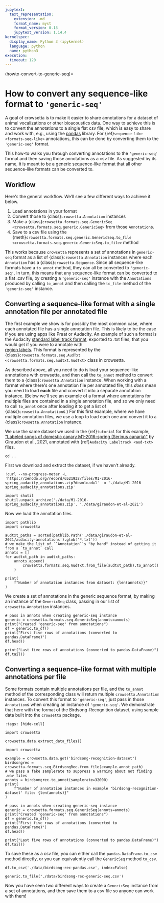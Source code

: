 ```yaml
---
jupytext:
  text_representation:
    extension: .md
    format_name: myst
    format_version: 0.13
    jupytext_version: 1.14.4
kernelspec:
  display_name: Python 3 (ipykernel)
  language: python
  name: python3
execution:
  timeout: 120
---
```


(howto-convert-to-generic-seq)=
# How to convert any sequence-like format to `'generic-seq'`

A goal of crowsetta is to make it easier to share annotations 
for a dataset of animal vocalizations or other bioacoustics data.
One way to achieve this is to 
convert the annotations to a single flat csv file,
which is easy to share and work with, 
e.g., using the [pandas](https://pandas.pydata.org/) library.
For {ref}`sequence-like <formats-seq-like>` annotations, 
this can be done by converting them to the `'generic-seq'` format.

This how-to walks you through converting 
annotations to the `'generic-seq'` format and 
then saving those annotations as a csv file.
As suggested by its name,
it is meant to be a generic sequence-like format
that all other sequence-like formats can be converted to.

## Workflow

Here's the general workflow. We'll see a few different ways to achieve it below.
1. Load annotations in your format
2. Convert those to {class}`crowsetta.Annotation` instances
3. Make a {class}`crowsetta.formats.seq.GenericSeq <crowsetta.formats.seq.generic.GenericSeq>` 
   from those `Annotation`s.
4. Save to a csv file using the 
   {meth}`crowsetta.formats.seq.generic.GenericSeq.to_file  <crowsetta.formats.seq.generic.GenericSeq.to_file>` 
   method

This works because `crowsetta` represents a set of annotations in `generic-seq` format 
as a list of {class}`crowsetta.Annotation` instances 
where each `Annotation` has a {class}`crowsetta.Sequence`.
Since all sequence-like formats have a `to_annot` 
method, they can all be converted to `'generic-seq'`.
In turn, this means that any sequence-like format 
can be converted to a flat .csv file, 
by creating a `'generic-seq'` instance with the 
`Annotations` produced by calling `to_annot` 
and then calling the `to_file` method of 
the `'generic-seq'` instance.

## Converting a sequence-like format with a single annotation file per annotated file

The first example we show is for possibly the most common case, 
where each annotated file has a single annotation file.
This is likely to be the case if you are using apps like Praat or Audacity.
An example of such a format is the Audacity 
[standard label track format](https://manual.audacityteam.org/man/importing_and_exporting_labels.html#Standard_.28default.29_format), 
exported to .txt files, that you would get if you were to annotate with  
[region labels](https://manual.audacityteam.org/man/label_tracks.html#type).
This format is represented by the 
{class}`crowsetta.formats.seq.AudTxt <crowsetta.formats.seq.audtxt.AudTxt>` 
class in crowsetta.

As described above,
all you need to do is load your sequence-like annotations 
with crowsetta, 
and then call the `to_annot` method 
to convert them to a {class}`crowsetta.Annotation` instance.
When working with a format 
where there's one annotation file per annotated file, 
this *does* mean you need to load **each** file 
and convert it into a separate annotation instance.
(Below we'll see an example of a format 
where annotations for multiple files 
are contained in a single annotation file, 
and so we only need to call `to_annot` once 
after loading it to get a list of 
{class}`crowsetta.Annotation`s.)
For this first example, 
where we have multiple annotation files, 
we use a loop to load each one and convert it to a 
{class}`crowsetta.Annotation` instance.
 
We use the same dataset we used in the {ref}`tutorial` for this example, 
["Labeled songs of domestic canary M1-2016-spring (Serinus canaria)"](https://zenodo.org/record/6521932)
by Giraudon et al., 2021, 
annotated with {ref}`Audacity Labeltrack <aud-txt>` files.

```{code-cell} ipython3
cd ..
```

First we download and extract the dataset, if we haven't already.

```{code-cell} ipython3
!curl --no-progress-meter -L 'https://zenodo.org/record/6521932/files/M1-2016-spring_audacity_annotations.zip?download=1' -o './data/M1-2016-spring_audacity_annotations.zip'
```

```{code-cell} ipython3
import shutil
shutil.unpack_archive('./data/M1-2016-spring_audacity_annotations.zip', './data/giraudon-et-al-2021')
```


Now we load the annotation files.

```{code-cell} ipython3
import pathlib
import crowsetta

audtxt_paths = sorted(pathlib.Path('./data/giraudon-et-al-2021/audacity-annotations').glob('*.txt'))
# we make the list of ``Annotation``s "by hand" instead of getting it from a `to_annot` call
annots = []
for audtxt_path in audtxt_paths:
    annots.append(
        crowsetta.formats.seq.AudTxt.from_file(audtxt_path).to_annot()
    )

print(
    f"Number of annotation instances from dataset: {len(annots)}"
) 
```

We create a set of annotations in the generic sequence format, by making an instance of the `GenericSeq` class, passing in our list of `crowsetta.Annotation` instances.

```{code-cell} ipython3
# pass in annots when creating generic-seq instance
generic = crowsetta.formats.seq.GenericSeq(annots=annots)
print("Created 'generic-seq' from annotations")
df = generic.to_df()
print("First five rows of annotations (converted to pandas.DataFrame)")
df.head()
```

```{code-cell} ipython3
print("Last five rows of annotations (converted to pandas.DataFrame)")
df.tail()
```

## Converting a sequence-like format with multiple annotations per file

Some formats contain multiple annotations per file, 
and the `to_annot` method of the corresponding class 
will return multiple `crowsetta.Annotation` instances. 
To convert this format to `'generic-seq'`, 
just pass in those `Annotation`s when 
creating an instance of `'generic-seq'`.
We demonstrate that here with the format of the Birdsong-Recognition dataset, 
using sample data built into the `crowsetta` package.

```{code-cell} ipython3
:tags: [hide-cell]

import crowsetta

crowsetta.data.extract_data_files()
```

```{code-cell} ipython3
import crowsetta

example = crowsetta.data.get('birdsong-recognition-dataset')
birdsongrec = crowsetta.formats.seq.BirdsongRec.from_file(example.annot_path)
# we pass a fake samplerate to suppress a warning about not finding .wav files
annots = birdsongrec.to_annot(samplerate=32000)
print(
    f"Number of annotation instances in example 'birdsong-recognition-dataset' file: {len(annots)}"
) 

# pass in annots when creating generic-seq instance
generic = crowsetta.formats.seq.GenericSeq(annots=annots)
print("Created 'generic-seq' from annotations")
df = generic.to_df()
print("First five rows of annotations (converted to pandas.DataFrame)")
df.head()
```

```{code-cell} ipython3
print("Last five rows of annotations (converted to pandas.DataFrame)")
df.tail()
```

To save these as a csv file, you can either call the `pandas.DataFrame.to_csv` method directly, or you can equivalently call the `GenericSeq` method `to_csv`.

```{code-cell} ipython3
df.to_csv('./data/birdsong-rec-pandas.csv', index=False)

generic.to_file('./data/birdsong-rec-generic-seq.csv')
```

Now you have seen two different ways to create a `GenericSeq` instance from a set of annotations, and then save them to a csv file so anyone can work with them!
